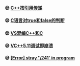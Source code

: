 #### :sleepy:  [C++按引用传递](https://github.com/swordboyASS/Variable-Problem/blob/master/C++%E6%8C%89%E5%BC%95%E7%94%A8%E4%BC%A0%E9%80%92.md)

#### :sleepy: [C语言对true和false的判断](https://github.com/swordboyASS/Variable-Problem/blob/master/C%E8%AF%AD%E8%A8%80%E5%AF%B9true%E5%92%8Cfalse%E7%9A%84%E5%88%A4%E6%96%AD.md)

#### :sleepy: [VS混编C++和C](https://github.com/swordboyASS/Variable-Problem/blob/master/VS%E6%B7%B7%E7%BC%96C%2B%2B%E5%92%8CC.md)

#### :sleepy: [VC++5.11调试即崩溃](https://github.com/swordboyASS/Variable-Problem/blob/master/VC%2B%2B5.11%E8%B0%83%E8%AF%95%E5%8D%B3%E5%B4%A9%E6%BA%83.md)

#### :sleepy: [ [Error] stray '\241' in program ]()
